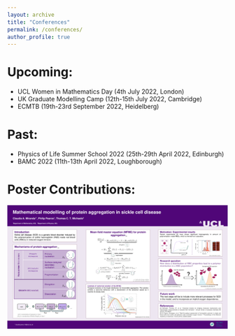 ```yaml
---
layout: archive
title: "Conferences"
permalink: /conferences/
author_profile: true
---
```


Upcoming:
======
- UCL Women in Mathematics Day (4th July 2022, London)
- UK Graduate Modelling Camp (12th-15th July 2022, Cambridge)
- ECMTB (19th-23rd September 2022, Heidelberg)

Past:
======
- Physics of Life Summer School 2022 (25th-29th April 2022, Edinburgh)
- BAMC 2022 (11th-13th April 2022, Loughborough)

Poster Contributions:
======
![Mathematical modelling of protein aggregation in sickle cell disease](/images/poster_1.png)



